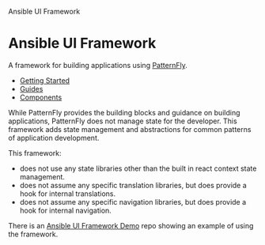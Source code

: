 Ansible UI Framework

# Ansible UI Framework

A framework for building applications using [PatternFly](https://www.patternfly.org).

- [Getting Started](GettingStarted.md)
- [Guides](Guides.md)
- [Components](Components.md)

While PatternFly provides the building blocks and guidance on building applications, PatternFly does not manage state for the developer. This framework adds state management and abstractions for common patterns of application development.

This framework:

- does not use any state libraries other than the built in react context state management.
- does not assume any specific translation libraries, but does provide a hook for internal translations.
- does not assume any specific navigation libraries, but does provide a hook for internal navigation.

There is an [Ansible UI Framework Demo](https://github.com/jamestalton/ansible-ui-framework-demo) repo showing an example of using the framework.
